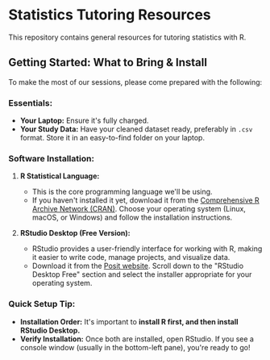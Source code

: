 # Statistics Tutoring Resources

This repository contains general resources for tutoring statistics with R. 

## Getting Started: What to Bring & Install

To make the most of our sessions, please come prepared with the following:

### Essentials:
*   **Your Laptop:** Ensure it's fully charged.
*   **Your Study Data:** Have your cleaned dataset ready, preferably in `.csv` format. Store it in an easy-to-find folder on your laptop.

### Software Installation:

1.  **R Statistical Language:**
    *   This is the core programming language we'll be using.
    *   If you haven't installed it yet, download it from the [Comprehensive R Archive Network (CRAN)](https://cran.r-project.org/). Choose your operating system (Linux, macOS, or Windows) and follow the installation instructions.

2.  **RStudio Desktop (Free Version):**
    *   RStudio provides a user-friendly interface for working with R, making it easier to write code, manage projects, and visualize data.
    *   Download it from the [Posit website](https://posit.co/download/rstudio-desktop/). Scroll down to the "RStudio Desktop Free" section and select the installer appropriate for your operating system.

### Quick Setup Tip:
*   **Installation Order:** It's important to **install R first, and then install RStudio Desktop.**
*   **Verify Installation:** Once both are installed, open RStudio. If you see a console window (usually in the bottom-left pane), you're ready to go! 